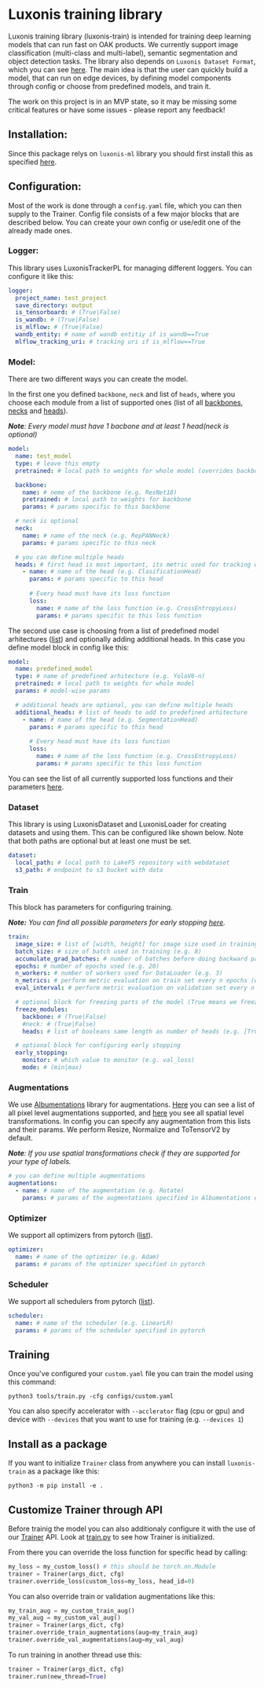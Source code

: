 # Luxonis training library
Luxonis training library (luxonis-train) is intended for training deep learning models that can run fast on OAK products. We currently support image classification (multi-class and multi-label), semantic segmentation and object detection tasks. The library also depends on `Luxonis Dataset Format`, which you can see [here](https://github.com/luxonis/luxonis-ml). The main idea is that the user can quickly build a model, that can run on edge devices, by defining model components through config or choose from predefined models, and train it.

The work on this project is in an MVP state, so it may be missing some critical features or have some issues - please report any feedback!

## Installation:
Since this package relys on `luxonis-ml` library you should first install this as specified [here](https://github.com/luxonis/luxonis-ml/tree/main#installation-and-setup).

## Configuration:
Most of the work is done through a `config.yaml` file, which you can then supply to the Trainer. Config file consists of a few major blocks that are described below. You can create your own config or use/edit one of the already made ones.

### Logger:
This library uses LuxonisTrackerPL for managing different loggers. You can configure it like this: 
```yaml
logger:
  project_name: test_project
  save_directory: output
  is_tensorboard: # (True|False)
  is_wandb: # (True|False)
  is_mlflow: # (True|False)
  wandb_entity: # name of wandb entitiy if is_wandb==True
  mlflow_tracking_uri: # tracking uri if is_mlflow==True
```
### Model:
There are two different ways you can create the model. 

In the first one you defined `backbone`, `neck` and list of `heads`, where you choose each module from a list of supported ones (list of all [backbones](./luxonis_train/models/backbones/README.md), [necks](./luxonis_train/models/necks/README.md) and [heads](./luxonis_train/models/heads/README.md)).

***Note**: Every model must have 1 bacbone and at least 1 head(neck is optional)*

```yaml
model:
  name: test_model
  type: # leave this empty
  pretrained: # local path to weights for whole model (overrides backbone weights)

  backbone:
    name: # neme of the backbone (e.g. ResNet18)
    pretrained: # local path to weights for backbone
    params: # params specific to this backbone

  # neck is optional
  neck: 
    name: # name of the neck (e.g. RepPANNeck)
    params: # params specific to this neck

  # you can define multiple heads
  heads: # first head is most important, its metric used for tracking whole model performance
    - name: # name of the head (e.g. ClasificationHead)
      params: # params specific to this head
      
      # Every head must have its loss function
      loss: 
        name: # name of the loss function (e.g. CrossEntropyLoss)
        params: # params specific to this loss function
```

The second use case is choosing from a list of predefined model arhitectures ([list](./luxonis_train/models/README.md)) and optionally adding additional heads. In this case you define model block in config like this:

```yaml
model:
  name: predefined_model
  type: # name of predefined arhitecture (e.g. YoloV6-n)
  pretrained: # local path to weights for whole model
  params: # model-wise params

  # additional heads are optional, you can define multiple heads
  additional_heads: # list of heads to add to predefined arhitecture
    - name: # name of the head (e.g. SegmentationHead)
      params: # params specific to this head
      
      # Every head must have its loss function
      loss: 
        name: # name of the loss function (e.g. CrossEntropyLoss)
        params: # params specific to this loss function
```

You can see the list of all currently supported loss functions and their parameters [here](./luxonis_train/utils/losses/README.md).

### Dataset
This library is using LuxonisDataset and LuxonisLoader for creating datasets and using them. This can be configured like shown below. Note that both paths are optional but at least one must be set.

```yaml
dataset:
  local_path: # local path to LakeFS repository with webdataset
  s3_path: # endpoint to s3 bucket with data

```

### Train
This block has parameters for configuring training.

***Note:** You can find all possible parameters for early stopping [here](https://pytorch-lightning.readthedocs.io/en/stable/api/pytorch_lightning.callbacks.EarlyStopping.html#pytorch_lightning.callbacks.EarlyStopping).*
```yaml
train:
  image_size: # list of [width, height] for image size used in training (default: [256, 256])
  batch_size: # size of batch used in training (e.g. 8)
  accumulate_grad_batches: # number of batches before doing backward pass (e.g. 2)
  epochs: # number of epochs used (e.g. 20)
  n_workers: # number of workers used for DataLoader (e.g. 3)
  n_metrics: # perform metric evaluation on train set every n epochs (e.g. 5)
  eval_interval: # perform metric evaluation on validation set every n epochs (e.g. 5)  

  # optional block for freezing parts of the model (True means we freeze weights)
  freeze_modules:
    backbone: # (True|False)
    #neck: # (True|False)
    heads: # list of booleans same length as number of heads (e.g. [True, False] for model with 2 heads)

  # optional block for configuring early stopping
  early_stopping:
    monitor: # which value to monitor (e.g. val_loss)
    mode: # (min|max)
```

### Augmentations
We use [Albumentations](https://albumentations.ai/docs/) library for augmentations. [Here](https://albumentations.ai/docs/api_reference/full_reference/#pixel-level-transforms) you can see a list of all pixel level augmentations supported, and [here](https://albumentations.ai/docs/api_reference/full_reference/#spatial-level-transforms) you see all spatial level transformations. In config you can specify any augmentation from this lists and their params. We perform Resize, Normalize and ToTensorV2 by default.

***Note**: If you use spatial transformations check if they are supported for your type of labels.*

```yaml
# you can define multiple augmentations
augmentations:
  - name: # name of the augmentation (e.g. Rotate)
    params: # params of the augmentations specified in Albumentations docs
```

### Optimizer
We support all optimizers from pytorch ([list](https://pytorch.org/docs/stable/optim.html#algorithms)).
```yaml
optimizer:
  name: # name of the optimizer (e.g. Adam)
  params: # params of the optimizer specified in pytorch
```

### Scheduler
We support all schedulers from pytorch ([list](https://pytorch.org/docs/stable/optim.html#how-to-adjust-learning-rate)).
```yaml
scheduler:
  name: # name of the scheduler (e.g. LinearLR)
  params: # params of the scheduler specified in pytorch
```

## Training
Once you've configured your `custom.yaml` file you can train the model using this command:
```
python3 tools/train.py -cfg configs/custom.yaml
```
You can also specify accelerator with `--acclerator` flag (cpu or gpu) and device with `--devices` that you want to use for training (e.g. `--devices 1`)

## Install as a package
If you want to initialize `Trainer` class from anywhere you can install `luxonis-train` as a package like this: 
```
python3 -m pip install -e .
```

## Customize Trainer through API
Before trainig the model you can also additionaly configure it with the use of our [Trainer](./luxonis_train/core/trainer.py) API. Look at [train.py](./tools/train.py) to see how Trainer is initialized. 

From there you can override the loss function for specific head by calling: 
```python
my_loss = my_custom_loss() # this should be torch.nn.Module
trainer = Trainer(args_dict, cfg)
trainer.override_loss(custom_loss=my_loss, head_id=0)
```
You can also override train or validation augmentations like this:
```python
my_train_aug = my_custom_train_aug()
my_val_aug = my_custom_val_aug()
trainer = Trainer(args_dict, cfg)
trainer.override_train_augmentations(aug=my_train_aug)
trainer.override_val_augmentations(aug=my_val_aug)
```
To run training in another thread use this:
```python
trainer = Trainer(args_dict, cfg)
trainer.run(new_thread=True)
```
